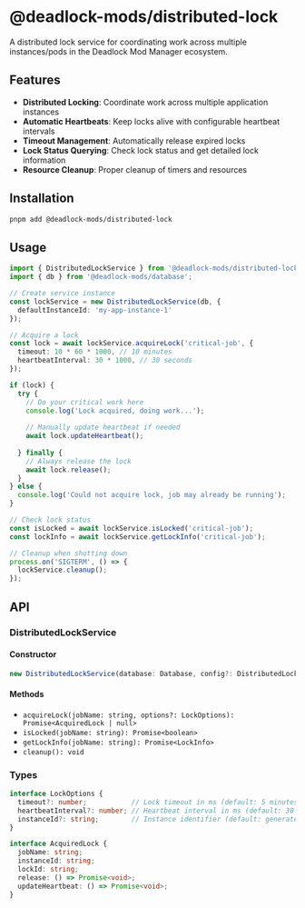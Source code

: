 # @deadlock-mods/distributed-lock

A distributed lock service for coordinating work across multiple instances/pods in the Deadlock Mod Manager ecosystem.

## Features

- **Distributed Locking**: Coordinate work across multiple application instances
- **Automatic Heartbeats**: Keep locks alive with configurable heartbeat intervals
- **Timeout Management**: Automatically release expired locks
- **Lock Status Querying**: Check lock status and get detailed lock information
- **Resource Cleanup**: Proper cleanup of timers and resources

## Installation

```bash
pnpm add @deadlock-mods/distributed-lock
```

## Usage

```typescript
import { DistributedLockService } from '@deadlock-mods/distributed-lock';
import { db } from '@deadlock-mods/database';

// Create service instance
const lockService = new DistributedLockService(db, {
  defaultInstanceId: 'my-app-instance-1'
});

// Acquire a lock
const lock = await lockService.acquireLock('critical-job', {
  timeout: 10 * 60 * 1000, // 10 minutes
  heartbeatInterval: 30 * 1000, // 30 seconds
});

if (lock) {
  try {
    // Do your critical work here
    console.log('Lock acquired, doing work...');
    
    // Manually update heartbeat if needed
    await lock.updateHeartbeat();
    
  } finally {
    // Always release the lock
    await lock.release();
  }
} else {
  console.log('Could not acquire lock, job may already be running');
}

// Check lock status
const isLocked = await lockService.isLocked('critical-job');
const lockInfo = await lockService.getLockInfo('critical-job');

// Cleanup when shutting down
process.on('SIGTERM', () => {
  lockService.cleanup();
});
```

## API

### DistributedLockService

#### Constructor

```typescript
new DistributedLockService(database: Database, config?: DistributedLockConfig)
```

#### Methods

- `acquireLock(jobName: string, options?: LockOptions): Promise<AcquiredLock | null>`
- `isLocked(jobName: string): Promise<boolean>`
- `getLockInfo(jobName: string): Promise<LockInfo>`
- `cleanup(): void`

### Types

```typescript
interface LockOptions {
  timeout?: number;           // Lock timeout in ms (default: 5 minutes)
  heartbeatInterval?: number; // Heartbeat interval in ms (default: 30 seconds)
  instanceId?: string;        // Instance identifier (default: generated UUID)
}

interface AcquiredLock {
  jobName: string;
  instanceId: string;
  lockId: string;
  release: () => Promise<void>;
  updateHeartbeat: () => Promise<void>;
}
```
